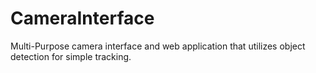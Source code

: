 # CameraInterface
Multi-Purpose camera interface and web application that utilizes object detection for simple tracking.
